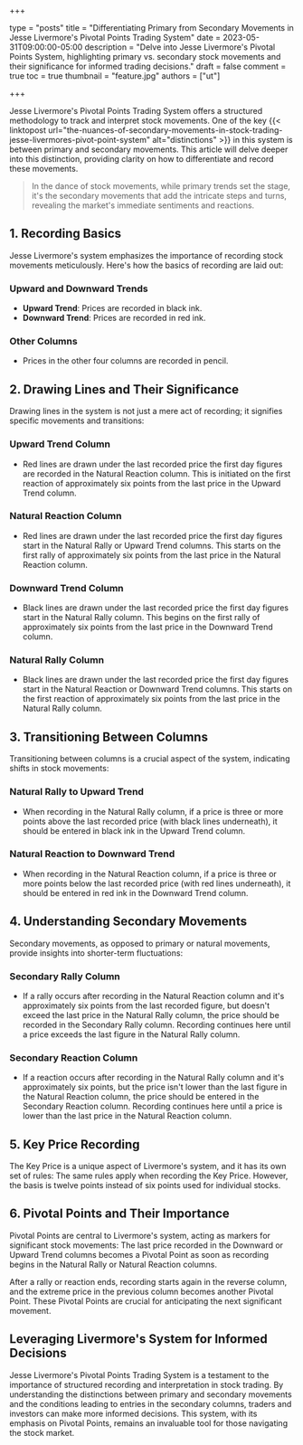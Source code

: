 +++

type = "posts"
title = "Differentiating Primary from Secondary Movements in Jesse Livermore's Pivotal Points Trading System"
date = 2023-05-31T09:00:00-05:00
description = "Delve into Jesse Livermore's Pivotal Points System, highlighting primary vs. secondary stock movements and their significance for informed trading decisions."
draft = false
comment = true
toc = true
thumbnail = "feature.jpg"
authors = ["ut"]

+++

Jesse Livermore's Pivotal Points Trading System offers a structured methodology to track and interpret stock movements. One of the key {{< linktopost url="the-nuances-of-secondary-movements-in-stock-trading-jesse-livermores-pivot-point-system" alt="distinctions" >}} in this system is between primary and secondary movements. This article will delve deeper into this distinction, providing clarity on how to differentiate and record these movements.

> In the dance of stock movements, while primary trends set the stage, it's the secondary movements that add the intricate steps and turns, revealing the market's immediate sentiments and reactions.

## 1. Recording Basics
Jesse Livermore's system emphasizes the importance of recording stock movements meticulously. Here's how the basics of recording are laid out:
### Upward and Downward Trends
 - **Upward Trend**: Prices are recorded in black ink.
 - **Downward Trend**: Prices are recorded in red ink.
### Other Columns
 - Prices in the other four columns are recorded in pencil.

## 2. Drawing Lines and Their Significance
Drawing lines in the system is not just a mere act of recording; it signifies specific movements and transitions:
### Upward Trend Column
 - Red lines are drawn under the last recorded price the first day figures are recorded in the Natural Reaction column. This is initiated on the first reaction of approximately six points from the last price in the Upward Trend column.
### Natural Reaction Column
 - Red lines are drawn under the last recorded price the first day figures start in the Natural Rally or Upward Trend columns. This starts on the first rally of approximately six points from the last price in the Natural Reaction column.
### Downward Trend Column
 - Black lines are drawn under the last recorded price the first day figures start in the Natural Rally column. This begins on the first rally of approximately six points from the last price in the Downward Trend column.
### Natural Rally Column
 - Black lines are drawn under the last recorded price the first day figures start in the Natural Reaction or Downward Trend columns. This starts on the first reaction of approximately six points from the last price in the Natural Rally column.

## 3. Transitioning Between Columns
Transitioning between columns is a crucial aspect of the system, indicating shifts in stock movements:
### Natural Rally to Upward Trend
 - When recording in the Natural Rally column, if a price is three or more points above the last recorded price (with black lines underneath), it should be entered in black ink in the Upward Trend column.
### Natural Reaction to Downward Trend
 - When recording in the Natural Reaction column, if a price is three or more points below the last recorded price (with red lines underneath), it should be entered in red ink in the Downward Trend column.

## 4. Understanding Secondary Movements
Secondary movements, as opposed to primary or natural movements, provide insights into shorter-term fluctuations:
### Secondary Rally Column
 - If a rally occurs after recording in the Natural Reaction column and it's approximately six points from the last recorded figure, but doesn't exceed the last price in the Natural Rally column, the price should be recorded in the Secondary Rally column. Recording continues here until a price exceeds the last figure in the Natural Rally column.
### Secondary Reaction Column
 - If a reaction occurs after recording in the Natural Rally column and it's approximately six points, but the price isn't lower than the last figure in the Natural Reaction column, the price should be entered in the Secondary Reaction column. Recording continues here until a price is lower than the last price in the Natural Reaction column.

## 5. Key Price Recording
The Key Price is a unique aspect of Livermore's system, and it has its own set of rules:
The same rules apply when recording the Key Price. However, the basis is twelve points instead of six points used for individual stocks.

## 6. Pivotal Points and Their Importance
Pivotal Points are central to Livermore's system, acting as markers for significant stock movements:
The last price recorded in the Downward or Upward Trend columns becomes a Pivotal Point as soon as recording begins in the Natural Rally or Natural Reaction columns.

After a rally or reaction ends, recording starts again in the reverse column, and the extreme price in the previous column becomes another Pivotal Point. These Pivotal Points are crucial for anticipating the next significant movement.

## Leveraging Livermore's System for Informed Decisions
Jesse Livermore's Pivotal Points Trading System is a testament to the importance of structured recording and interpretation in stock trading. By understanding the distinctions between primary and secondary movements and the conditions leading to entries in the secondary columns, traders and investors can make more informed decisions. This system, with its emphasis on Pivotal Points, remains an invaluable tool for those navigating the stock market.
